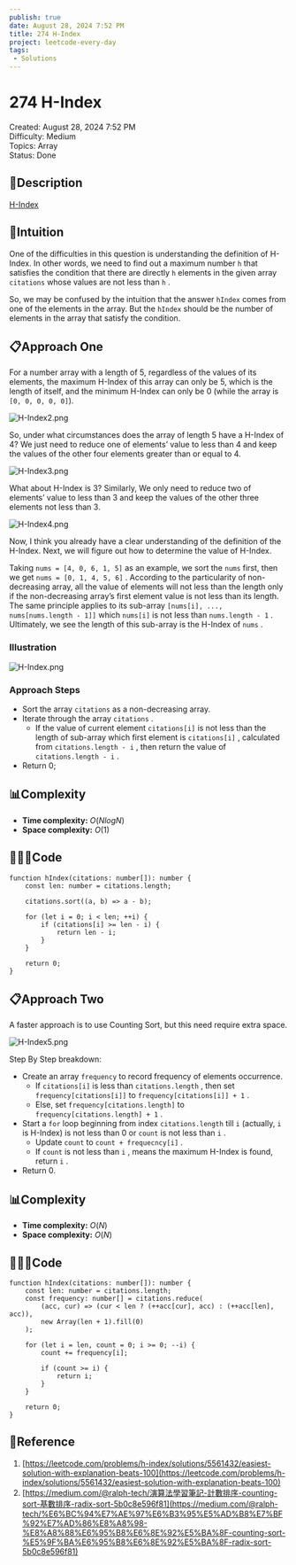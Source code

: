 ```yaml
---
publish: true
date: August 28, 2024 7:52 PM
title: 274 H-Index
project: leetcode-every-day
tags:
 - Solutions
---
```


# 274 H-Index

Created: August 28, 2024 7:52 PM<br>
Difficulty: Medium<br>
Topics: Array<br>
Status: Done<br>

## 📖Description

[H-Index](https://leetcode.com/problems/h-index/description)

## 🤔Intuition

One of the difficulties in this question is understanding the definition of H-Index. In other words, we need to find out a maximum number `h` that satisfies the condition that there are directly `h` elements in the given array `citations` whose values are not less than `h` .

So, we may be confused by the intuition that the answer `hIndex` comes from one of the elements in the array. But the `hIndex` should be the number of elements in the array that satisfy the condition.

## 📋Approach One

For a number array with a length of 5, regardless of the values of its elements, the maximum H-Index of this array can only be 5, which is the length of itself, and the minimum H-Index can only be 0 (while the array is `[0, 0, 0, 0, 0]`).

![H-Index2.png](/images/274-H-Index-1.png)

So, under what circumstances does the array of length 5 have a H-Index of 4? We just need to reduce one of elements’ value to less than 4 and keep the values of the other four elements greater than or equal to 4.

![H-Index3.png](/images/274-H-Index-2.png)

What about H-Index is 3? Similarly, We only need to reduce two of elements’ value to less than 3 and keep the values of the other three elements not less than 3.

![H-Index4.png](/images/274-H-Index-3.png)

Now, I think you already have a clear understanding of the definition of the H-Index. Next, we will figure out how to determine the value of H-Index.

Taking `nums = [4, 0, 6, 1, 5]` as an example, we sort the `nums` first, then we get `nums = [0, 1, 4, 5, 6]` . According to the particularity of non-decreasing array, all the value of elements will not less than the length only if the non-decreasing array’s first element value is not less than its length. The same principle applies to its sub-array `[nums[i], ..., nums[nums.length - 1]]` which `nums[i]` is not less than `nums.length - 1` . Ultimately, we see the length of this sub-array is the H-Index of `nums` .

### Illustration

![H-Index.png](/images/274-H-Index-4.png)

### Approach Steps

- Sort the array `citations` as a non-decreasing array.
- Iterate through the array `citations` .
    - If the value of current element `citations[i]` is not less than the length of sub-array which first element is `citations[i]` , calculated from `citations.length - i` , then return the value of `citations.length - i` .
- Return 0;

## 📊Complexity

- **Time complexity:** $O(NlogN)$
- **Space complexity:** $O(1)$

## 🧑🏻‍💻Code

```tsx
function hIndex(citations: number[]): number {
    const len: number = citations.length;

    citations.sort((a, b) => a - b);

    for (let i = 0; i < len; ++i) {
        if (citations[i] >= len - i) {
            return len - i;
        }
    }

    return 0;
}
```

## 📋Approach Two

A faster approach is to use  Counting Sort, but this need require extra space.

![H-Index5.png](/images/274-H-Index-5.png)

Step By Step breakdown:

- Create an array `frequency` to record frequency of elements occurrence.
    - If `citations[i]` is less than `citations.length` , then set `frequency[citations[i]]` to `frequency[citations[i]] + 1` .
    - Else, set `frequency[citations.length]` to `frequency[citations.length] + 1` .
- Start a `for` loop beginning from index `citations.length` till `i` (actually, `i` is H-Index) is not less than 0 or `count` is not less than `i` .
    - Update `count` to `count + frequecncy[i]` .
    - If `count` is not less than `i` , means the maximum H-Index is found, return `i` .
- Return 0.

## 📊Complexity

- **Time complexity:** $O(N)$
- **Space complexity:** $O(N)$

## 🧑🏻‍💻Code

```tsx
function hIndex(citations: number[]): number {
    const len: number = citations.length;
    const frequency: number[] = citations.reduce(
        (acc, cur) => (cur < len ? (++acc[cur], acc) : (++acc[len], acc)),
        new Array(len + 1).fill(0)
    );

    for (let i = len, count = 0; i >= 0; --i) {
        count += frequency[i];

        if (count >= i) {
            return i;
        }
    }

    return 0;
}
```

## 🔖Reference

1. [https://leetcode.com/problems/h-index/solutions/5561432/easiest-solution-with-explanation-beats-100](https://leetcode.com/problems/h-index/solutions/5561432/easiest-solution-with-explanation-beats-100)
2. [https://medium.com/@ralph-tech/演算法學習筆記-計數排序-counting-sort-基數排序-radix-sort-5b0c8e596f81](https://medium.com/@ralph-tech/%E6%BC%94%E7%AE%97%E6%B3%95%E5%AD%B8%E7%BF%92%E7%AD%86%E8%A8%98-%E8%A8%88%E6%95%B8%E6%8E%92%E5%BA%8F-counting-sort-%E5%9F%BA%E6%95%B8%E6%8E%92%E5%BA%8F-radix-sort-5b0c8e596f81)
